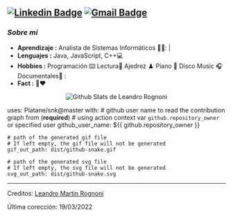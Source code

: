 [![Linkedin Badge](https://img.shields.io/badge/-Leandro.Rognoni-blue?style=flat-square&logo=Linkedin&logoColor=white&link=https://www.linkedin.com/in/leandro-martin-rognoni-6548ab234/)](https://www.linkedin.com/in/leandro-martin-rognoni-6548ab234/)  [![Gmail Badge](https://img.shields.io/badge/-leandromartinrognoni@gmail.com-c14438?style=flat-square&logo=Gmail&logoColor=white&link=mailto:leandromartinrognoni@gmail.com)](mailto:leandromartinrognoni@gmail.com)
---------------------------------------------------------------------------------------------------------------------------------------------------------------------------------
### <i>Sobre mí</i>

-  **Aprendizaje :** Analista de Sistemas Informáticos 👨‍💻: |  
-  **Lenguajes :** Java, JavaScript, C++💻
-  **Hobbies :** Programación ⌨️ Lectura📕 Ajedrez ♟️ Piano 🎹 Disco Music 🎧 Documentales🐫  :
-  **Fact :** 🎯:heart:

<p align="center">
  <img alt="Github Stats de Leandro Rognoni" src="https://github-readme-stats.vercel.app/api?username=leandrorognoni&show_icons=true&theme=vue-dark">
</p>

  uses: Platane/snk@master
  with:
    # github user name to read the contribution graph from (**required**)
    # using action context var `github.repository_owner` or specified user
    github_user_name: ${{ github.repository_owner }}

    # path of the generated gif file
    # If left empty, the gif file will not be generated
    gif_out_path: dist/github-snake.gif

    # path of the generated svg file
    # If left empty, the svg file will not be generated
    svg_out_path: dist/github-snake.svg
 
 
-----
Creditos: [Leandro Martin Rognoni](https://github.com/leandrorognoni)

Última corección: 19/03/2022



